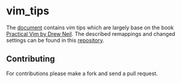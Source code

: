 vim_tips
========
The [document](https://github.com/Christof/vim_tips/blob/master/vim_tips.md)
contains vim tips which are largely base on the book 
[Practical Vim by Drew Neil](http://pragprog.com/book/dnvim/practical-vim).
The described remappings and changed settings can be found in this
[repository](https://github.com/Christof/dotjanus).

Contributing
------------
For contributions please make a fork and send a pull request.
